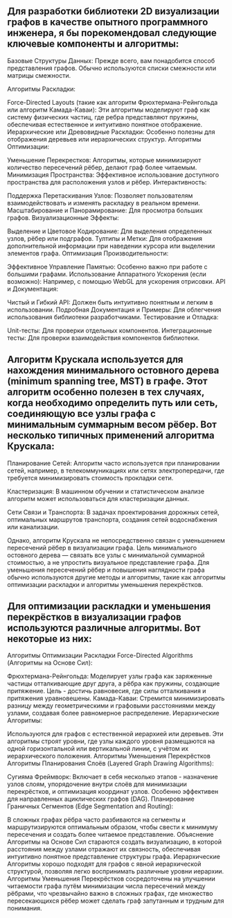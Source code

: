 ## Для разработки библиотеки 2D визуализации графов в качестве опытного программного инженера, я бы порекомендовал следующие ключевые компоненты и алгоритмы:

Базовые Структуры Данных: Прежде всего, вам понадобится способ представления графов. Обычно используются списки смежности или матрицы смежности.

Алгоритмы Раскладки:

Force-Directed Layouts (такие как алгоритм Фрюхтермана-Рейнгольда или алгоритм Камада-Каваи): Эти алгоритмы моделируют граф как систему физических частиц, где ребра представляют пружины, обеспечивая естественное и интуитивно понятное отображение.
Иерархические или Древовидные Раскладки: Особенно полезны для отображения деревьев или иерархических структур.
Алгоритмы Оптимизации:

Уменьшение Перекрестков: Алгоритмы, которые минимизируют количество пересечений рёбер, делают граф более читаемым.
Минимизация Пространства: Эффективное использование доступного пространства для расположения узлов и рёбер.
Интерактивность:

Поддержка Перетаскивания Узлов: Позволяет пользователям взаимодействовать и изменять раскладку в реальном времени.
Масштабирование и Панорамирование: Для просмотра больших графов.
Визуализационные Эффекты:

Выделение и Цветовое Кодирование: Для выделения определенных узлов, рёбер или подграфов.
Тултипы и Метки: Для отображения дополнительной информации при наведении курсора или выделении элементов графа.
Оптимизация Производительности:

Эффективное Управление Памятью: Особенно важно при работе с большими графами.
Использование Аппаратного Ускорения (если возможно): Например, с помощью WebGL для ускорения отрисовки.
API и Документация:

Чистый и Гибкий API: Должен быть интуитивно понятным и легким в использовании.
Подробная Документация и Примеры: Для облегчения использования библиотеки разработчиками.
Тестирование и Отладка:

Unit-тесты: Для проверки отдельных компонентов.
Интеграционные тесты: Для проверки взаимодействия компонентов библиотеки.

## Алгоритм Крускала используется для нахождения минимального остовного дерева (minimum spanning tree, MST) в графе. Этот алгоритм особенно полезен в тех случаях, когда необходимо определить путь или сеть, соединяющую все узлы графа с минимальным суммарным весом рёбер. Вот несколько типичных применений алгоритма Крускала:

Планирование Сетей: Алгоритм часто используется при планировании сетей, например, в телекоммуникациях или сетях электропередачи, где требуется минимизировать стоимость прокладки сети.

Кластеризация: В машинном обучении и статистическом анализе алгоритм может использоваться для кластеризации данных.

Сети Связи и Транспорта: В задачах проектирования дорожных сетей, оптимальных маршрутов транспорта, создания сетей водоснабжения или канализации.

Однако, алгоритм Крускала не непосредственно связан с уменьшением пересечений рёбер в визуализации графа. Цель минимального остовного дерева — связать все узлы с минимальной суммарной стоимостью, а не упростить визуальное представление графа. Для уменьшения пересечений рёбер и повышения наглядности графа обычно используются другие методы и алгоритмы, такие как алгоритмы оптимизации раскладки и алгоритмы уменьшения перекрёстков.

## Для оптимизации раскладки и уменьшения перекрёстков в визуализации графов используются различные алгоритмы. Вот некоторые из них:

Алгоритмы Оптимизации Раскладки
Force-Directed Algorithms (Алгоритмы на Основе Сил):

Фрюхтермана-Рейнгольда: Моделирует узлы графа как заряженные частицы отталкивающие друг друга, а рёбра как пружины, создающие притяжение. Цель - достичь равновесия, где силы отталкивания и притяжения уравновешены.
Камада-Каваи: Стремится минимизировать разницу между геометрическими и графовыми расстояниями между узлами, создавая более равномерное распределение.
Иерархические Алгоритмы:

Используются для графов с естественной иерархией или деревьев. Эти алгоритмы строят уровни, где узлы каждого уровня размещаются на одной горизонтальной или вертикальной линии, с учётом их иерархического положения.
Алгоритмы Уменьшения Перекрёстков
Алгоритмы Планирования Слоёв (Layered Graph Drawing Algorithms):

Сугияма Фреймворк: Включает в себя несколько этапов - назначение узлов слоям, упорядочение внутри слоёв для минимизации перекрёстков, и оптимизация координат узлов. Особенно эффективен для направленных ациклических графов (DAG).
Планирование Граничных Сегментов (Edge Segmentation and Routing):

В сложных графах рёбра часто разбиваются на сегменты и маршрутизируются оптимальным образом, чтобы свести к минимуму пересечения и создать более читаемое представление.
Объяснение
Алгоритмы на Основе Сил стараются создать визуализацию, в которой расстояния между узлами отражают их связность, обеспечивая интуитивно понятное представление структуры графа.
Иерархические Алгоритмы хорошо подходят для графов с явной иерархической структурой, позволяя легко воспринимать различные уровни иерархии.
Алгоритмы Уменьшения Перекрёстков сосредоточены на улучшении читаемости графа путём минимизации числа пересечений между рёбрами, что чрезвычайно важно в сложных графах, где множество пересекающихся рёбер может сделать граф запутанным и трудным для понимания.







